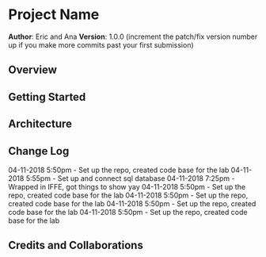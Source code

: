 # Project Name

**Author**: Eric and Ana
**Version**: 1.0.0 (increment the patch/fix version number up if you make more commits past your first submission)

## Overview
<!-- Provide a high level overview of what this application is and why you are building it, beyond the fact that it's an assignment for a Code Fellows 301 class. (i.e. What's your problem domain?) -->

## Getting Started
<!-- What are the steps that a user must take in order to build this app on their own machine and get it running? -->

## Architecture
<!-- Provide a detailed description of the application design. What technologies (languages, libraries, etc) you're using, and any other relevant design information. -->

## Change Log
<!-- Use this are to document the iterative changes made to your application as each feature is successfully implemented. Use time stamps. Here's an examples: -->

04-11-2018 5:50pm - Set up the repo, created code base for the lab
04-11-2018 5:55pm - Set up and connect sql database
04-11-2018 7:25pm - Wrapped in IFFE, got things to show yay
04-11-2018 5:50pm - Set up the repo, created code base for the lab
04-11-2018 5:50pm - Set up the repo, created code base for the lab
04-11-2018 5:50pm - Set up the repo, created code base for the lab
04-11-2018 5:50pm - Set up the repo, created code base for the lab

## Credits and Collaborations
<!-- Give credit (and a link) to other people or resources that helped you build this application. -->